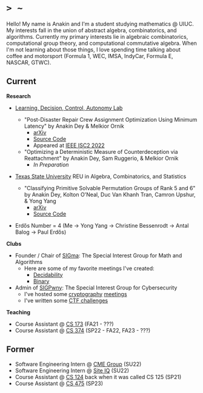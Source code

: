 # `> ~`

Hello! My name is Anakin and I'm a student studying mathematics @ UIUC.
My interests fall in the union of abstract algebra, combinatorics, and algorithms.
Currently my primary interests lie in algebraic combinatorics, computational group theory, and computational commutative algebra.
When I'm not learning about those things, I love spending time talking about coffee and motorsport (Formula 1, WEC, IMSA, IndyCar, Formula E, NASCAR, GTWC).


## Current

**Research**

* [Learning, Decision, Control, Autonomy Lab](https://mornik.web.illinois.edu/research/group/)
  * "Post-Disaster Repair Crew Assignment Optimization Using Minimum Latency" by Anakin Dey & Melkior Ornik
    * [arXiv](https://arxiv.org/pdf/2206.00597.pdf)
    * [Source Code](https://github.com/leadcatlab/MWLP-Storm-Repair)
    * Appeared at [IEEE ISC2 2022](https://attend.ieee.org/isc2-2022/)
  * "Optimizing a Deterministic Measure of Counterdeception via Reattachment" by Anakin Dey, Sam Ruggerio, & Melkior Ornik
    * *In Preparation*

* [Texas State University](https://www.math.txst.edu/research-conferences/summerreu.html) REU in Algebra, Combinatorics, and Statistics
  * "Classifying Primitive Solvable Permutation Groups of Rank 5 and 6" by Anakin Dey, Kolton O'Neal, Duc Van Khanh Tran, Camron Upshur, & Yong Yang
    * [arXiv](https://arxiv.org/abs/2308.13043)
    * [Source Code](https://github.com/Spamakin/Solvable-Primitive-Permutation-Groups-of-Rank-5-and-6)

* Erdős Number = 4 (Me -> Yong Yang -> Christine Bessenrodt -> Antal Balog -> Paul Erdős)

**Clubs**

* Founder / Chair of [SIGma](https://www.cstheory.org/): The Special Interest Group for Math and Algorithms
  * Here are some of my favorite meetings I've created:
    * [Decidability](https://www.cstheory.org/meetings/fa22/decidability_and_recognizability/slides.pdf)
    * [Binary](https://www.cstheory.org/meetings/sp23/binary/slides.pdf)
* Admin of [SIGPwny](https://sigpwny.com/): The Special Interest Group for Cybersecurity
  * I've hosted some [cryptography](https://sigpwny.com/presentation-content/FA2022/Week_07_Crypto_I.pdf) [meetings](https://sigpwny.com/presentation-content/FA2022/Week_07_Crypto_II.pdf)
  * I've written some [CTF challenges](https://sigpwny.com/events/)

**Teaching**

* Course Assistant @ [CS 173](https://courses.grainger.illinois.edu/cs173) (FA21 - ???)
* Course Assistant @ [CS 374](https://courses.engr.illinois.edu/cs374/sp2022/A/) (SP22 - FA22, FA23 - ???)

## Former
* Software Engineering Intern @ [CME Group](https://www.cmegroup.com/) (SU22)
* Software Engineering Intern @ [Site IQ](http://www.site-iq.com/) (SU22)
* Course Assistant @ [CS 124](https://www.cs124.org/) back when it was called CS 125 (SP21)
* Course Assistant @ [CS 475](https://courses.grainger.illinois.edu/CS475) (SP23)
